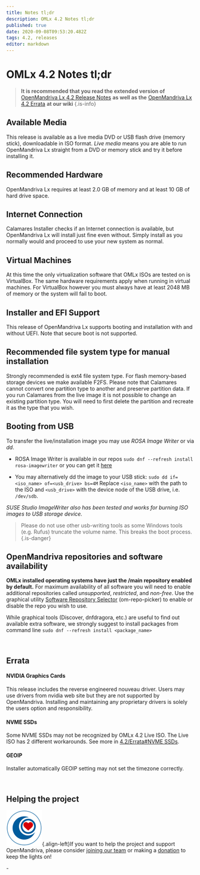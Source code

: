 ```yaml
---
title: Notes tl;dr
description: OMLx 4.2 Notes tl;dr
published: true
date: 2020-09-08T09:53:20.482Z
tags: 4.2, releases
editor: markdown
---
```


# OMLx 4.2 Notes tl;dr

> **It is recommended that you read the extended version of** [OpenMandriva Lx 4.2 Release Notes](/releases/omlx42/notes) **as well as the** [OpenMandriva Lx 4.2 Errata](/releases/omlx42/errata) **at our wiki**
{.is-info}


## Available Media
This release is available as a live media DVD or USB flash drive (memory stick), downloadable in ISO format.
*Live media* means you are able to run OpenMandriva Lx straight from a DVD or memory stick and try it before installing it.

##  Recommended Hardware
OpenMandriva Lx requires at least 2.0 GB of memory and at least 10 GB of hard drive space.

## Internet Connection
Calamares Installer checks if an Internet connection is available, but OpenMandriva Lx will install just fine even without. Simply install as you normally would and proceed to use your new system as normal.

## Virtual Machines
At this time the only virtualization software that OMLx ISOs are tested on is VirtualBox. The same hardware requirements apply when running in virtual machines.
For VirtualBox however you must always have at least 2048 MB of memory or the system will fail to boot.

## Installer and EFI Support
This release of OpenMandriva Lx supports booting and installation with and without UEFI.
Note that secure boot is not supported.

## Recommended file system type for manual installation
Strongly recommended is ext4 file system type. For flash memory-based storage devices we make available F2FS.
Please note that Calamares cannot convert one partition type to another and preserve partition data.
If you run Calamares from the live image it is not possible to change an existing partition type. You will need to first delete the partition and recreate it as the type that you wish.

## Booting from USB
To transfer the live/installation image you may use *ROSA Image Writer* or via *dd*.
- ROSA Image Writer is available in our repos
 `sudo dnf --refresh install rosa-imagewriter`
 or you can get it [here](http://wiki.rosalab.ru/en/index.php/ROSA_ImageWriter)
 
- You may alternatively dd the image to your USB stick:
 `sudo dd if=<iso_name> of=<usb_drive> bs=4M`
 Replace `<iso_name>` with the path to the ISO and `<usb_drive>` with the device node of the USB drive, i.e. `/dev/sdb`.

*SUSE Studio ImageWriter also has been tested and works for burning ISO images to USB storage device.*

> Please do not use other usb-writing tools as some Windows tools (e.g. Rufus) truncate the volume name. This breaks the boot process.
{.is-danger}

## OpenMandriva repositories and software availability
**OMLx installed operating systems have just the /main repository enabled by default.**
For maximum availability of all software you will need to enable additional repositories called *unsupported*, *restricted*, and *non-free*.
Use the graphical utility [Software Repository Selector](https://wiki.openmandriva.org/en/doc/repositories-tldr) (om-repo-picker) to enable or disable the repo you wish to use.

While graphical tools (Discover, dnfdragora, etc.) are useful to find out available extra software, we strongly suggest to install packages from command line
 `sudo dnf --refresh install <package_name>`

 <br>
 
## Errata
#### NVIDIA Graphics Cards
This release includes the reverse engineered nouveau driver.
Users may use drivers from nvidia web site but they are not supported by OpenMandriva. Installing and maintaining any proprietary drivers is solely the users option and responsibility. 
#### NVME SSDs
Some NVME SSDs may not be recognized by OMLx 4.2 Live ISO.
The Live ISO has 2 different workarounds. See more in [4.2/Errata#NVME SSDs](https://wiki.openmandriva.org/en/releases/omlx42/errata#nvme-ssds).
#### GEOIP
Installer automatically GEOIP setting may not set the timezone correctly.

<br>

## Helping the project
![om-donate.svg](/images/om-donate.svg){.align-left}If you want to help the project and support OpenMandriva, please consider [joining our team](https://www.openmandriva.org/en/article/get-involved) or making a [donation](https://www.openmandriva.org/donate) to keep the lights on!

\-
 
